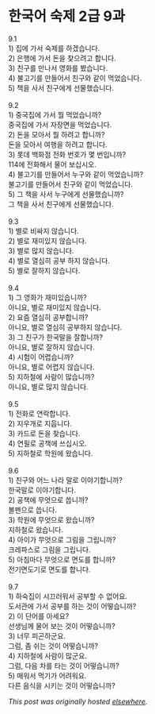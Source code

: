 # 한국어 숙제 2급 9과

<p>9.1<br>1) 집에 가서 숙제를 하겠습니다.<br>2) 은행에 가서 돈을 찾으려고 합니다.<br>3) 친구를 만나서 영화를 봤습니다.<br>4) 불고기를 만들어서 친구와 같이 먹었습니다.<br>5) 책을 사서 친구에게 선물했습니다.<br><br>9.2<br>1) 중국집에 가서 뭘 먹었습니까?<br>중국집에 가서 자장면을 먹었습니다.<br>2) 돈을 모아서 뭘 하려고 합니까?<br>돈을 모아서 여행을 하려고 합니다.<br>3) 롯데 백화점 전화 번호가 몇 번입니까?<br>114에 전화해서 물어 보십시오.<br>4) 불고기를 만들어서 누구와 같이 먹었습니까?<br>불고기를 만들어서 친구와 같이 먹었습니다.<br>5) 그 책을 사서 누구에게 선물했습니까?<br>그 책을 사서 친구에게 선물했습니다.<br><br>9.3<br>1) 별로 비싸지 않습니다.<br>2) 별로 재미있지 않습니다.<br>3) 별로 많지 않습니다.<br>4) 별로 열심히 공부 하지 않습니다.<br>5) 별로 잘하지 않습니다.<br><br>9.4<br>1) 그 영화가 재미있습니까?<br>아니요, 별로 재미있지 않습니다.<br>2) 요즘 열심히 공부합니까?<br>아니요, 별로 열심히 공부하지 않습니다.<br>3) 그 친구가 한국말을 잘합니까?<br>아니요, 별로 잘하지 않습니다.<br>4) 시험이 어렵습니까?<br>아니요, 별로 어렵지 않습니다.<br>5) 지하철에 사람이 많습니까?<br>아니요, 별로 많지 않습니다.<br><br>9.5<br>1) 전화로 연락합니다.<br>2) 지우개로 지웁니다.<br>3) 카드로 돈을 찾습니다.<br>4) 연필로 공책에 쓰십시오.<br>5) 지하철로 학원에 왔습니다.<br><br>9.6<br>1) 친구와 어느 나라 말로 이야기합니까?<br>한국말로 이야기합니다.<br>2) 공책에 무엇으로 씁니까?<br>볼펜으로 씁니다.<br>3) 학원에 무엇으로 왔습니까?<br>지하철로 왔습니다.<br>4) 아이가 무엇으로 그림을 그립니까?<br>크레파스로 그림을 그립니다.<br>5) 아침마다 무엇으로 면도를 합니까?<br>전기면도기로 면도를 합니다.<br><br>9.7<br>1) 하숙집이 시끄러워서 공부할 수 없어요.<br>도서관에 가서 공부를 하는 것이 어떻습니까?<br>2) 이 단어를 아세요?<br>선생님께 물어 보는 것이 어떻습니까?<br>3) 너무 피곤하군요.<br>그럼, 좀 쉬는 것이 어떻습니까?<br>4) 지하철에 사람이 많군요.<br>그럼, 다음 차를 타는 것이 어떻습니까?<br>5) 매워서 먹기가 어려워요.<br>다른 음식을 시키는 것이 어떻습니까?</p>


*This post was originally hosted [elsewhere](http://planspace.blogspot.com/2009/03/2-9.html).*
